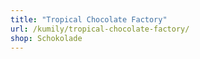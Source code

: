 ```yaml
---
title: "Tropical Chocolate Factory"
url: /kumily/tropical-chocolate-factory/
shop: Schokolade
---
```

